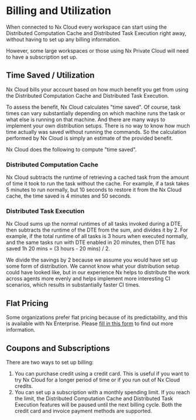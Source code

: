 # Billing and Utilization

When connected to Nx Cloud every workspace can start using the Distributed Computation Cache and Distributed Task Execution right away, without having to set up any billing information.

However, some large workspaces or those using Nx Private Cloud will need to have a subscription set up.

## Time Saved / Utilization

Nx Cloud bills your account based on how much benefit you get from using the Distributed Computation Cache and Distributed Task Execution.

To assess the benefit, Nx Cloud calculates "time saved". Of course, task times can vary substantially depending on which machine runs the task or what else is running on that machine. And there are many ways to implement your own distribution setups. There is no way to know how much time actually was saved without running the commands. So the calculation performed by Nx Cloud is simply an estimate of the provided benefit.

Nx Cloud does the following to compute "time saved".

### Distributed Computation Cache

Nx Cloud subtracts the runtime of retrieving a cached task from the amount of time it took to run the task without the cache. For example, if a task takes 5 minutes to run normally, but 10 seconds to restore it from the Nx Cloud cache, the time saved is 4 minutes and 50 seconds.

### Distributed Task Execution

Nx Cloud sums up the normal runtimes of all tasks invoked during a DTE, then subtracts the runtime of the DTE from the sum, and divides it by 2. For example, if the total runtime of all tasks is 3 hours when executed normally, and the same tasks run with DTE enabled in 20 minutes, then DTE has saved 1h 20 mins = (3 hours - 20 mins) / 2.

We divide the savings by 2 because we assume you would have set up some form of distribution. We cannot know what your distribution setup could have looked like, but in our experience Nx helps to distribute the work across agents more evenly and helps implement more interesting CI scenarios, which results in substantially faster CI times.

## Flat Pricing

Some organizations prefer flat pricing because of its predictability, and this is available with Nx Enterprise. Please [fill in this form](https://go.nrwl.io/nx-cloud-feedback-private-cloud) to find out more information.

## Coupons and Subscriptions

There are two ways to set up billing:

1. You can purchase credit using a credit card. This is useful if you want to try Nx Cloud for a longer period of time or if you run out of Nx Cloud credits.
2. You can set up a subscription with a monthly spending limit. If you reach the limit, the Distributed Computation Cache and Distributed Task Execution features will be paused until the next billing cycle. Both the credit card and invoice payment methods are supported.
